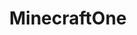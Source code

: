 ---
title: MinecraftOne
crosslinks:
- MCPE
- Minecraft
- Enhancement
- livven
- FIFA
- minecraftmaps
- MinecraftCommands
---